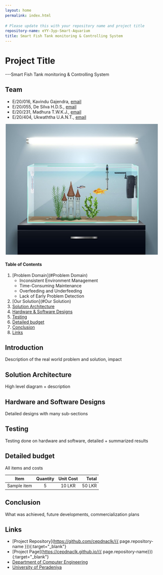 ```yaml
---
layout: home
permalink: index.html

# Please update this with your repository name and project title
repository-name: eYY-3yp-Smart-Aquarium
title: Smart Fish Tank monitoring & Controlling System
---
```


[comment]: # "This is the standard layout for the project, but you can clean this and use your own template"

# Project Title

---Smart Fish Tank monitoring & Controlling System

## Team
-  E/20/016, Kavindu Gajendra, [email](e20016@eng.pdn.ac.lk)
-  E/20/055, De Silva H.D.S., [email](e20055@eng.pdn.ac.lk)
-  E/20/231, Madhura T.W.K.J., [email](e20231@eng.pdn.ac.lk)
-  E/20/404, Ukwaththa U.A.N.T., [email](e20404@eng.pdn.ac.lk)

<!-- Image (photo/drawing of the final hardware) should be here -->

<!-- This is a sample image, to show how to add images to your page. To learn more options, please refer [this](https://projects.ce.pdn.ac.lk/docs/faq/how-to-add-an-image/) -->

<!-- ![Sample Image](./images/sample.png) -->
<p align="center">
  <img src="images/Readme_image.jpg" width="500">
</p>

#### Table of Contents
1. [Problem Domain](#Problem Domain)
   -  Inconsistent Environment Management
   -  Time-Consuming Maintenance
   -  Overfeeding and Underfeeding
   -  Lack of Early Problem Detection
2. [Our Solution](#Our Solution)
3. [Solution Architecture](#solution-architecture )
4. [Hardware & Software Designs](#hardware-and-software-designs)
5. [Testing](#testing)
6. [Detailed budget](#detailed-budget)
7. [Conclusion](#conclusion)
8. [Links](#links)

## Introduction

Description of the real world problem and solution, impact


## Solution Architecture

High level diagram + description

## Hardware and Software Designs

Detailed designs with many sub-sections

## Testing

Testing done on hardware and software, detailed + summarized results

## Detailed budget

All items and costs

| Item          | Quantity  | Unit Cost  | Total  |
| ------------- |:---------:|:----------:|-------:|
| Sample item   | 5         | 10 LKR     | 50 LKR |

## Conclusion

What was achieved, future developments, commercialization plans

## Links

- [Project Repository](https://github.com/cepdnaclk/{{ page.repository-name }}){:target="_blank"}
- [Project Page](https://cepdnaclk.github.io/{{ page.repository-name}}){:target="_blank"}
- [Department of Computer Engineering](http://www.ce.pdn.ac.lk/)
- [University of Peradeniya](https://eng.pdn.ac.lk/)

[//]: # (Please refer this to learn more about Markdown syntax)
[//]: # (https://github.com/adam-p/markdown-here/wiki/Markdown-Cheatsheet)
